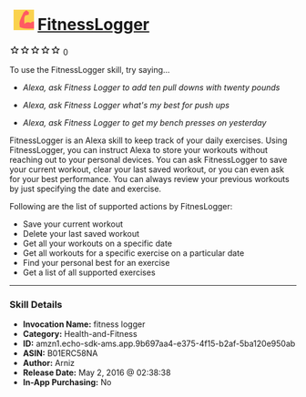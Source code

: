 # &nbsp;<img src="skill_icon" alt="FitnessLogger icon" width="36"> [FitnessLogger](http://alexa.amazon.com/#skills/amzn1.echo-sdk-ams.app.9b697aa4-e375-4f15-b2af-5ba120e950ab)
![0 stars](../../images/ic_star_border_black_18dp_1x.png)![0 stars](../../images/ic_star_border_black_18dp_1x.png)![0 stars](../../images/ic_star_border_black_18dp_1x.png)![0 stars](../../images/ic_star_border_black_18dp_1x.png)![0 stars](../../images/ic_star_border_black_18dp_1x.png) 0

To use the FitnessLogger skill, try saying...

* *Alexa, ask Fitness Logger to add ten pull downs with twenty pounds*

* *Alexa, ask Fitness Logger what's my best for push ups*

* *Alexa, ask Fitness Logger to get my bench presses on yesterday*

FitnessLogger is an Alexa skill to keep track of your daily exercises. Using FitnessLogger, you can instruct Alexa to store your workouts without reaching out to your personal devices. You can ask FitnessLogger to save your current workout, clear your last saved workout, or you can even ask for your best performance. You can always review your previous workouts by just specifying the date and exercise.

Following are the list of supported actions by FitnesLogger:
- Save your current workout
- Delete your last saved workout
- Get all your workouts on a specific date
- Get all workouts for a specific exercise on a particular date
- Find your personal best for an exercise
- Get a list of all supported exercises

***

### Skill Details

* **Invocation Name:** fitness logger
* **Category:** Health-and-Fitness
* **ID:** amzn1.echo-sdk-ams.app.9b697aa4-e375-4f15-b2af-5ba120e950ab
* **ASIN:** B01ERC58NA
* **Author:** Arniz
* **Release Date:** May 2, 2016 @ 02:38:38
* **In-App Purchasing:** No
